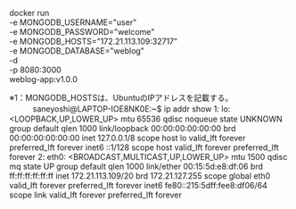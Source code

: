 docker run \
  -e MONGODB_USERNAME="user" \
  -e MONGODB_PASSWORD="welcome" \
  -e MONGODB_HOSTS="172.21.113.109:32717" \
  -e MONGODB_DATABASE="weblog" \
  -d \
  -p 8080:3000 \
  weblog-app:v1.0.0

※1：MONGODB_HOSTSは、UbuntuのIPアドレスを記載する。
　　　saneyoshi@LAPTOP-IOE8NK0E:~$ ip addr show
1: lo: <LOOPBACK,UP,LOWER_UP> mtu 65536 qdisc noqueue state UNKNOWN group default qlen 1000
    link/loopback 00:00:00:00:00:00 brd 00:00:00:00:00:00
    inet 127.0.0.1/8 scope host lo
       valid_lft forever preferred_lft forever
    inet6 ::1/128 scope host
       valid_lft forever preferred_lft forever
2: eth0: <BROADCAST,MULTICAST,UP,LOWER_UP> mtu 1500 qdisc mq state UP group default qlen 1000
    link/ether 00:15:5d:e8:df:06 brd ff:ff:ff:ff:ff:ff
    inet 172.21.113.109/20 brd 172.21.127.255 scope global eth0
       valid_lft forever preferred_lft forever
    inet6 fe80::215:5dff:fee8:df06/64 scope link
       valid_lft forever preferred_lft forever